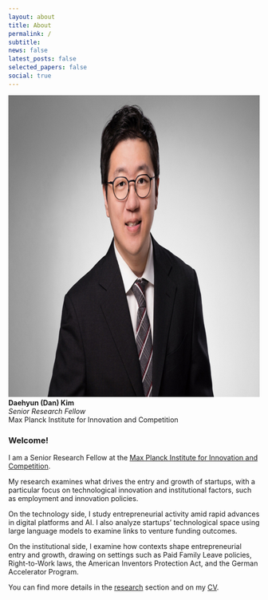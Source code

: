 ```yaml
---
layout: about
title: About
permalink: /
subtitle:
news: false
latest_posts: false
selected_papers: false
social: true
---
```


<div class="about-hero">
<div class="left">
  <img src="/assets/img/prof_pic.jpeg" alt="Daehyun (Dan) Kim">
  <div class="caption">
    <strong>Daehyun (Dan) Kim</strong><br>
    <em>Senior Research Fellow</em><br>
    Max Planck Institute for Innovation and Competition
  </div>
</div>

<div class="right">
  <h3>Welcome!</h3>

  <p>I am a Senior Research Fellow at the
  <a href="https://www.ip.mpg.de/en/">Max Planck Institute for Innovation and Competition</a>.</p>

  <p>My research examines what drives the entry and growth of startups, with a particular
  focus on technological innovation and institutional factors, such as employment and
  innovation policies.</p>

  <p>On the technology side, I study entrepreneurial activity amid rapid advances in digital
  platforms and AI. I also analyze startups’ technological space using large language
  models to examine links to venture funding outcomes.</p>

  <p>On the institutional side, I examine how contexts shape entrepreneurial entry and growth,
  drawing on settings such as Paid Family Leave policies, Right-to-Work laws, the American
  Inventors Protection Act, and the German Accelerator Program.</p>

  <p>You can find more details in the <a href="./research">research</a> section and on my <a href="./cv">CV</a>.</p>
</div>
</div>
